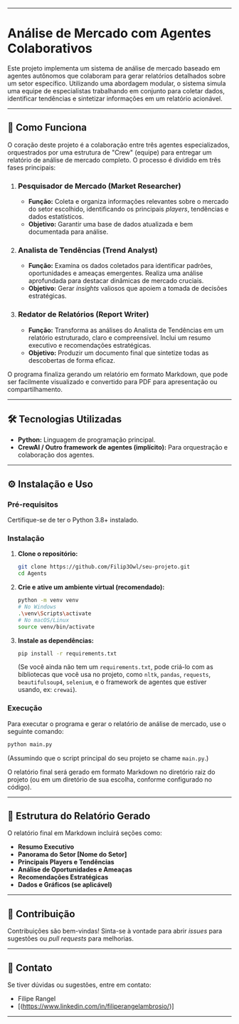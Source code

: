 -----

# Análise de Mercado com Agentes Colaborativos

Este projeto implementa um sistema de análise de mercado baseado em agentes autônomos que colaboram para gerar relatórios detalhados sobre um setor específico. Utilizando uma abordagem modular, o sistema simula uma equipe de especialistas trabalhando em conjunto para coletar dados, identificar tendências e sintetizar informações em um relatório acionável.

-----

## 🚀 Como Funciona

O coração deste projeto é a colaboração entre três agentes especializados, orquestrados por uma estrutura de "Crew" (equipe) para entregar um relatório de análise de mercado completo. O processo é dividido em três fases principais:

1.  ### **Pesquisador de Mercado (Market Researcher)**

      * **Função:** Coleta e organiza informações relevantes sobre o mercado do setor escolhido, identificando os principais *players*, tendências e dados estatísticos.
      * **Objetivo:** Garantir uma base de dados atualizada e bem documentada para análise.

2.  ### **Analista de Tendências (Trend Analyst)**

      * **Função:** Examina os dados coletados para identificar padrões, oportunidades e ameaças emergentes. Realiza uma análise aprofundada para destacar dinâmicas de mercado cruciais.
      * **Objetivo:** Gerar *insights* valiosos que apoiem a tomada de decisões estratégicas.

3.  ### **Redator de Relatórios (Report Writer)**

      * **Função:** Transforma as análises do Analista de Tendências em um relatório estruturado, claro e compreensível. Inclui um resumo executivo e recomendações estratégicas.
      * **Objetivo:** Produzir um documento final que sintetize todas as descobertas de forma eficaz.

O programa finaliza gerando um relatório em formato Markdown, que pode ser facilmente visualizado e convertido para PDF para apresentação ou compartilhamento.

-----

## 🛠️ Tecnologias Utilizadas

  * **Python:** Linguagem de programação principal.
  * **CrewAI / Outro framework de agentes (implícito):** Para orquestração e colaboração dos agentes.

-----

## ⚙️ Instalação e Uso

### Pré-requisitos

Certifique-se de ter o Python 3.8+ instalado.

### Instalação

1.  **Clone o repositório:**
    ```bash
    git clone https://github.com/Filip3Owl/seu-projeto.git
    cd Agents
    ```
2.  **Crie e ative um ambiente virtual (recomendado):**
    ```bash
    python -m venv venv
    # No Windows
    .\venv\Scripts\activate
    # No macOS/Linux
    source venv/bin/activate
    ```
3.  **Instale as dependências:**
    ```bash
    pip install -r requirements.txt
    ```
    (Se você ainda não tem um `requirements.txt`, pode criá-lo com as bibliotecas que você usa no projeto, como `nltk`, `pandas`, `requests`, `beautifulsoup4`, `selenium`, e o framework de agentes que estiver usando, ex: `crewai`).

### Execução

Para executar o programa e gerar o relatório de análise de mercado, use o seguinte comando:

```bash
python main.py
```

(Assumindo que o script principal do seu projeto se chame `main.py`.)

O relatório final será gerado em formato Markdown no diretório raiz do projeto (ou em um diretório de sua escolha, conforme configurado no código).

-----

## 📄 Estrutura do Relatório Gerado

O relatório final em Markdown incluirá seções como:

  * **Resumo Executivo**
  * **Panorama do Setor [Nome do Setor]**
  * **Principais Players e Tendências**
  * **Análise de Oportunidades e Ameaças**
  * **Recomendações Estratégicas**
  * **Dados e Gráficos (se aplicável)**

-----

## 🤝 Contribuição

Contribuições são bem-vindas\! Sinta-se à vontade para abrir *issues* para sugestões ou *pull requests* para melhorias.

-----

## 📧 Contato

Se tiver dúvidas ou sugestões, entre em contato:

  * Filipe Rangel
  * [(https://www.linkedin.com/in/filiperangelambrosio/)]

-----
